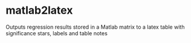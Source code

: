 # matlab2latex
Outputs regression results stored in a Matlab matrix to a latex table with significance stars, labels and table notes
